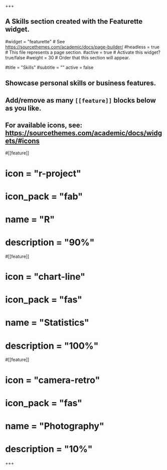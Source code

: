 +++
## A Skills section created with the Featurette widget.
#widget = "featurette"  # See https://sourcethemes.com/academic/docs/page-builder/
#headless = true  # This file represents a page section.
#active = true  # Activate this widget? true/false
#weight = 30  # Order that this section will appear.

#title = "Skills"
#subtitle = ""
active = false

## Showcase personal skills or business features.
## 
## Add/remove as many `[[feature]]` blocks below as you like.
## 
## For available icons, see: https://sourcethemes.com/academic/docs/widgets/#icons

#[[feature]]
#  icon = "r-project"
#  icon_pack = "fab"
#  name = "R"
#  description = "90%"
  
#[[feature]]
#  icon = "chart-line"
#  icon_pack = "fas"
#  name = "Statistics"
#  description = "100%"  
  
#[[feature]]
#  icon = "camera-retro"
#  icon_pack = "fas"
#  name = "Photography"
#  description = "10%"

+++
